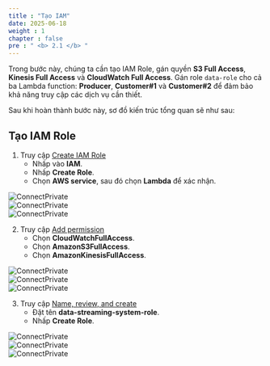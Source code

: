 ```yaml
---
title : "Tạo IAM"
date: 2025-06-18
weight : 1
chapter : false
pre : " <b> 2.1 </b> "
---
```


Trong bước này, chúng ta cần tạo IAM Role, gán quyền **S3 Full Access**, **Kinesis Full Access** và **CloudWatch Full Access**. Gán role `data-role` cho cả ba Lambda function: **Producer**, **Customer#1** và **Customer#2** để đảm bảo khả năng truy cập các dịch vụ cần thiết.

Sau khi hoàn thành bước này, sơ đồ kiến trúc tổng quan sẽ như sau:

## Tạo IAM Role

1. Truy cập [Create IAM Role](https://us-east-1.console.aws.amazon.com/iam/homeregion=ap-southeast-1#/roles/create)  
    - Nhấp vào **IAM**.  
    - Nhấp **Create Role**.  
    - Chọn **AWS service**, sau đó chọn **Lambda** để xác nhận.  

![ConnectPrivate](/images/2.prerequisite/A-1.jpg)  
![ConnectPrivate](/images/2.prerequisite/A-2.jpg)  
![ConnectPrivate](/images/2.prerequisite/A-3.png)  

2. Truy cập [Add permission](https://us-east-1.console.aws.amazon.com/iam/home?region=ap-southeast-1#/roles/create?trustedEntityType=AWS_SERVICE&selectedService=Lambda&selectedUseCase=Lambda)  
    - Chọn **CloudWatchFullAccess**.  
    - Chọn **AmazonS3FullAccess**.  
    - Chọn **AmazonKinesisFullAccess**.  

![ConnectPrivate](/images/2.prerequisite/A-4.png)  
![ConnectPrivate](/images/2.prerequisite/A-5.png)  
![ConnectPrivate](/images/2.prerequisite/A-6.png)  

3. Truy cập [Name, review, and create](https://us-east-1.console.aws.amazon.com/iam/home?region=ap-southeast-1#/roles/create?trustedEntityType=AWS_SERVICE&selectedService=Lambda&selectedUseCase=Lambda)  
    - Đặt tên **data-streaming-system-role**.  
    - Nhấp **Create Role**.  

![ConnectPrivate](/images/2.prerequisite/A-7.png)  
![ConnectPrivate](/images/2.prerequisite/A-8.png)  
![ConnectPrivate](/images/2.prerequisite/A-9.png)  
